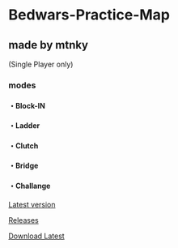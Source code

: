 # Bedwars-Practice-Map
## made by mtnky
(Single Player only)

### modes
#### ・Block-IN
#### ・Ladder
#### ・Clutch
#### ・Bridge
#### ・Challange

[Latest version](https://github.com/mtnk-mtnk/Bedwars-Practice-Map/releases/latest)

[Releases](https://github.com/mtnk-mtnk/Bedwars-Practice-Map/releases/)

[Download Latest](https://github.com/mtnk-mtnk/Bedwars-Practice-Map/releases/latest/download/BwPractice.zip)
